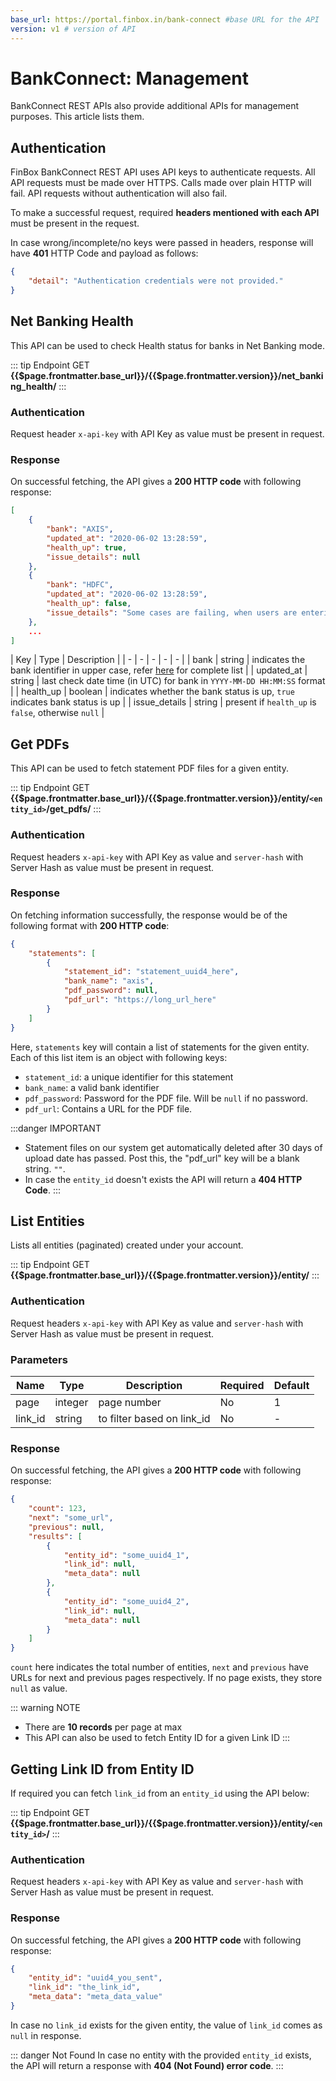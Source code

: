 ```yaml
---
base_url: https://portal.finbox.in/bank-connect #base URL for the API
version: v1 # version of API
---
```



# BankConnect: Management

BankConnect REST APIs also provide additional APIs for management purposes. This article lists them.

## Authentication

FinBox BankConnect REST API uses API keys to authenticate requests. All API requests must be made over HTTPS. Calls made over plain HTTP will fail. API requests without authentication will also fail.

To make a successful request, required **headers mentioned with each API** must be present in the request.

In case wrong/incomplete/no keys were passed in headers, response will have **401** HTTP Code and payload as follows:
```json
{
    "detail": "Authentication credentials were not provided."
}
```

## Net Banking Health
This API can be used to check Health status for banks in Net Banking mode.

::: tip Endpoint
GET **{{$page.frontmatter.base_url}}/{{$page.frontmatter.version}}/net_banking_health/**
:::

### Authentication
Request header `x-api-key` with API Key as value must be present in request.

### Response
On successful fetching, the API gives a **200 HTTP code** with following response:
```json
[
    {
        "bank": "AXIS",
        "updated_at": "2020-06-02 13:28:59",
        "health_up": true,
        "issue_details": null
    },
    {
        "bank": "HDFC",
        "updated_at": "2020-06-02 13:28:59",
        "health_up": false,
        "issue_details": "Some cases are failing, when users are entering wrong captcha"
    },
    ...
]
```

| Key | Type | Description |
| - | - | - | - | - |
| bank | string  | indicates the bank identifier in upper case, refer [here](/bank-connect/appendix.html#bank-identifiers) for complete list |
| updated_at | string | last check date time (in UTC) for bank in `YYYY-MM-DD HH:MM:SS` format |
| health_up | boolean | indicates whether the bank status is up, `true` indicates bank status is up |
| issue_details | string | present if `health_up` is `false`, otherwise `null` |

## Get PDFs
This API can be used to fetch statement PDF files for a given entity.

::: tip Endpoint
GET **{{$page.frontmatter.base_url}}/{{$page.frontmatter.version}}/entity/`<entity_id>`/get_pdfs/**
:::

### Authentication
Request headers `x-api-key` with API Key as value and `server-hash` with Server Hash as value must be present in request.

### Response
On fetching information successfully, the response would be of the following format with **200 HTTP code**:

```json
{
    "statements": [
        {
            "statement_id": "statement_uuid4_here",
            "bank_name": "axis",
            "pdf_password": null,
            "pdf_url": "https://long_url_here"
        }
    ]
}
```

Here, `statements` key will contain a list of statements for the given entity. Each of this list item is an object with following keys:

- `statement_id`: a unique identifier for this statement
- `bank_name`: a valid bank identifier
- `pdf_password`: Password for the PDF file. Will be `null` if no password.
- `pdf_url`: Contains a URL for the PDF file.

:::danger IMPORTANT
- Statement files on our system get automatically deleted after 30 days of upload date has passed. Post this, the "pdf_url" key will be a blank string. `""`.
- In case the `entity_id` doesn't exists the API will return a **404 HTTP Code**.
:::

## List Entities
Lists all entities (paginated) created under your account.

::: tip Endpoint
GET **{{$page.frontmatter.base_url}}/{{$page.frontmatter.version}}/entity/**
:::

### Authentication
Request headers `x-api-key` with API Key as value and `server-hash` with Server Hash as value must be present in request.

### Parameters
| Name | Type | Description | Required  | Default |
| - | - | - | - | - |
| page | integer  | page number | No | 1 |
| link_id | string | to filter based on link_id | No | - |

### Response
On successful fetching, the API gives a **200 HTTP code** with following response:
```json
{
    "count": 123,
    "next": "some_url",
    "previous": null,
    "results": [
        {
            "entity_id": "some_uuid4_1",
            "link_id": null,
            "meta_data": null
        },
        {
            "entity_id": "some_uuid4_2",
            "link_id": null,
            "meta_data": null
        }
    ]
}
```
`count` here indicates the total number of entities, `next` and `previous` have URLs for next and previous pages respectively. If no page exists, they store `null` as value.

::: warning NOTE
- There are **10 records** per page at max
- This API can also be used to fetch Entity ID for a given Link ID
:::

## Getting Link ID from Entity ID
If required you can fetch `link_id` from an `entity_id` using the API below:

::: tip Endpoint
GET **{{$page.frontmatter.base_url}}/{{$page.frontmatter.version}}/entity/`<entity_id>`/**
:::

### Authentication
Request headers `x-api-key` with API Key as value and `server-hash` with Server Hash as value must be present in request.

### Response
On successful fetching, the API gives a **200 HTTP code** with following response:
```json
{
    "entity_id": "uuid4_you_sent",
    "link_id": "the_link_id",
    "meta_data": "meta_data_value"
}
```
In case no `link_id` exists for the given entity, the value of `link_id` comes as `null` in response.

::: danger Not Found
In case no entity with the provided `entity_id` exists, the API will return a response with **404 (Not Found) error code**.
:::